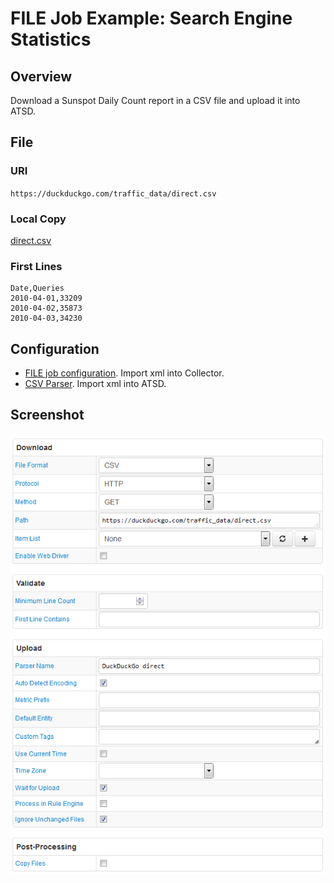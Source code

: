 # FILE Job Example: Search Engine Statistics

## Overview

Download a Sunspot Daily Count report in a CSV file and upload it into ATSD.

## File

### URI

`https://duckduckgo.com/traffic_data/direct.csv`

### Local Copy

[direct.csv](direct.csv)

### First Lines

```ls
Date,Queries
2010-04-01,33209
2010-04-02,35873
2010-04-03,34230
```

## Configuration

* [FILE job configuration](duckduckgo-job.xml). Import xml into Collector.
* [CSV Parser](duckduckgo-parser.xml). Import xml into ATSD.

## Screenshot

![Job Screenshot](./duckduckgo-config.png)
